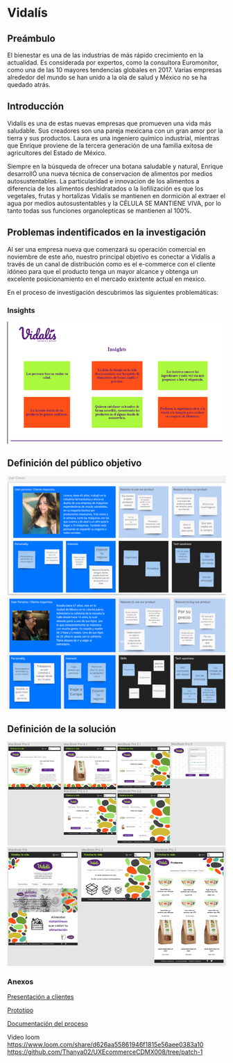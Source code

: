 # Vidalís  


## Preámbulo

El bienestar es una de las industrias de más rápido crecimiento en la actualidad. Es considerada por expertos, como la consultora Euromonitor, como una de las 10 mayores tendencias globales en 2017. Varias empresas alrededor del mundo se han unido a la ola de salud y México no se ha quedado atrás.

## Introducción 

Vidalís es una de estas nuevas empresas que promueven una vida más saludable. Sus creadores son una pareja mexicana con un gran amor por la tierra y sus productos. Laura es una ingeniero químico industrial, mientras que Enrique proviene de la tercera generación de una familia exitosa de agricultores del Estado de México.

Siempre en la búsqueda de ofrecer una botana saludable y natural, Enrique desarrollÓ una nueva técnica de conservacion de alimentos por medios autosustentables. La particularidad e innovacion de los alimentos a diferencia de los alimentos deshidratados o la liofilización es que los vegetales, frutas y hortalizas Vidalís se mantienen en dormiciòn al extraer el agua por medios autosustentables y la CÉLULA SE MANTIENE VIVA, por lo tanto todas sus funciones organolepticas se mantienen al 100%.

## Problemas indentificados en la investigación

Al ser una empresa nueva que comenzará su operación comercial en noviembre de este año, nuestro principal objetivo es conectar a Vidalís a través de un canal de distribución como es el e-commerce con el cliente idóneo para que el producto tenga un mayor alcance y obtenga un excelente posicionamiento en el mercado exixtente actual en mexico.

En el proceso de investigación descubrimos las siguientes problemáticas:


### Insights 

![insights](img/insights.png)



## Definición del público objetivo

![usermayorista1](Imagenes-invest/05-user-mayorista-maquina.png)
![usermayorista2](Imagenes-invest/07-user-mayorista-cafeteria.png)


## Definición de la solución


![proto1](img/proto1.png)
![proto2](img/proto2.png)

### Anexos

[Presentación a clientes](http://bit.ly/PresentaciónVidalis)

[Prototipo](https://www.figma.com/proto/TkWIuUo3YLGdTiVjHnfnE9/Vidalis?node-id=12%3A1&scaling=scale-down-width)

[Documentación del proceso](http://bit.ly/DriveVidalis)

Video loom https://www.loom.com/share/d626aa55861946f1815e56aee0383a10
https://github.com/Thanya02/UXEcommerceCDMX008/tree/patch-1

